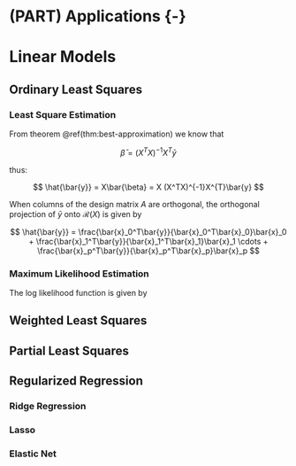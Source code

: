 
# (PART) Applications {-}

# Linear Models

## Ordinary Least Squares

### Least Square Estimation 

From theorem \@ref(thm:best-approximation) we know that 

$$
\bar{\beta} = (X^TX)^{-1}X^T\bar{y}
$$

thus: 

$$
\hat{\bar{y}} = X\bar{\beta} = X (X^TX)^{-1}X^{T}\bar{y}
$$

When columns of the design matrix $A$ are orthogonal, the orthogonal projection of $\bar{y}$ onto $\mathcal{R}(X)$ is given by  

$$
\hat{\bar{y}} = \frac{\bar{x}_0^T\bar{y}}{\bar{x}_0^T\bar{x}_0}\bar{x}_0 + 
\frac{\bar{x}_1^T\bar{y}}{\bar{x}_1^T\bar{x}_1}\bar{x}_1
\cdots +
\frac{\bar{x}_p^T\bar{y}}{\bar{x}_p^T\bar{x}_p}\bar{x}_p
$$
### Maximum Likelihood Estimation

The log likelihood function is given by 





## Weighted Least Squares

## Partial Least Squares  


## Regularized Regression

### Ridge Regression

### Lasso
### Elastic Net
